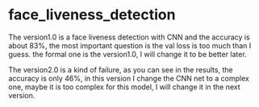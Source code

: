# face_liveness_detection
The version1.0 is a face liveness detection with CNN and the accuracy is about 83%, the most important question is the val loss is too much than I guess. the formal one is the version1.0, I will change it to be better later.                                                       

The version2.0 is a kind of failure, as you can see in the results, the accuracy is only 46%, in this version I change the CNN net to a complex one, maybe it is too complex for this model, I will change it in the next version.
